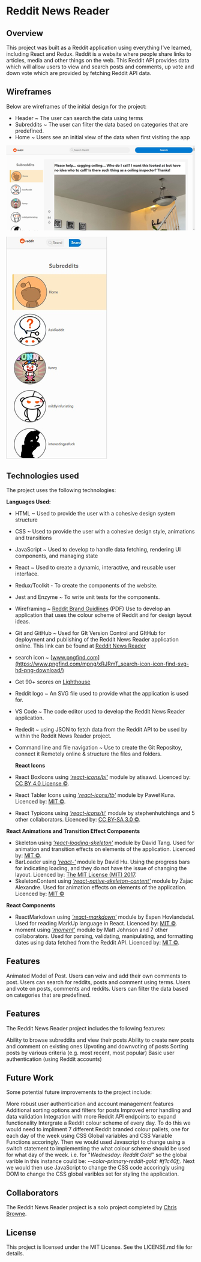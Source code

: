 # Reddit News Reader

## Overview

This project was built as a Reddit application using everything I've learned, including React and Redux. Reddit is a website where people share links to articles, media and other things on the web. This Reddit API provides data which will allow users to view and search posts and comments, up vote and down vote which are provided by fetching Reddit API data.

## Wireframes

Below are wireframes of the initial design for the project:

  - Header ~ The user can search the data using terms
  - Subreddits ~ The user can filter the data based on categories that are predefined.
  - Home ~ Users see an initial view of the data when first visiting the app

  ![Responsive Desktop Wireframe](./src/media/desktop-wireframe.jpg "Responsive Desktop Wireframe")

  ![Responsive Mobile Wireframe](./src/media/mobile-wireframe.jpg "Responsive Mobile Wireframe")

## Technologies used

The project uses the following technologies:

  **Languages Used:**
  - HTML ~ Used to provide the user with a cohesive design system structure
  - CSS ~ Used to provide the user with a cohesive design style, animations and transitions
  - JavaScript ~ Used to develop to handle data fetching, rendering UI components, and managing state
  - React ~ Used to create a dynamic, interactive, and reusable user interface.
  - Redux/Toolkit - To create the components of the website.  
  - Jest and Enzyme ~ To write unit tests for the components.
  - Wireframing ~ [Reddit Brand Guidlines](https://www.redditinc.com/assets/press-resources/reddit_brand_guidelines_202009-3.pdf) (PDF) Use to develop an application that uses the colour scheme of Reddit and for design layout ideas.
  - Git and GitHub ~ Used for GIt Version Control and GItHub for deployment and publishing of the Reddit News Reader application online. This link can be found at [Reddit News Reader](https://github.com/ChrisBrowne01/reddit-news-reader.git)
  - search icon ~ [www.pngfind.com](https://www.pngfind.com/mpng/xRJRmT_search-icon-icon-find-svg-hd-png-download/)
  - Get 90+ scores on [Lighthouse](https://web.dev/measure/)
  - Reddit logo ~ An SVG file used to provide what the application is used for.
  - VS Code ~ The code editor used to develop the Reddit News Reader application.
  - Rededit ~ using JSON to fetch data from the Reddit API to be used by within the Reddit News Reader project.
  - Command line and file navigation ~ Use to create the Git Repositoy, connect it Remotely online & structure the files and folders.

    **React Icons**
  - React BoxIcons using *['react-icons/bi'](https://github.com/atisawd/boxicons)* module by atisawd.
    Licenced by: [CC BY 4.0 License &copy;](https://github.com/atisawd/boxicons/blob/master/LICENSE).
  - React Tabler Icons using *['react-icons/tb'](https://github.com/tabler/tabler-icons)* module by Paweł Kuna. 
    Licenced by: [MIT &copy;](https://opensource.org/license/mit/).
  - React Typicons using *['react-icons/ti'](http://s-ings.com/typicons/)* module by stephenhutchings and 5 other collaborators. 
    Licenced by: [CC BY-SA 3.0 &copy;](https://creativecommons.org/licenses/by-sa/3.0/).

  **React Animations and Transition Effect Components**
  - Skeleton using *['react-loading-skeleton'](https://www.npmjs.com/package/react-loading-skeleton)* module by David Tang. Used for animation and transition effects on elements of the application.
    Licenced by: [MIT &copy;](https://github.com/dvtng/react-loading-skeleton/blob/master/LICENSE).
  - BarLoader using *['react-'](https://www.davidhu.io/react-spinners/)* module by David Hu. Using the progress bars for indicating loading, and they do not have the issue of changing the layout.
    Licenced by: [The MIT License (MIT) 2017](https://github.com/davidhu2000/react-spinners/blob/main/LICENSE).
  - SkeletonContent using *['react-native-skeleton-content'](https://www.npmjs.com/package/react-native-skeleton-content?activeTab=readme#react-native-skeleton-content)* module by Zajac Alexandre. Used for animation effects on elements of the application.
      Licenced by: [MIT &copy;](https://github.com/alexZajac/react-native-skeleton-content/blob/master/LICENSE.md)
    
  **React  Components**
  - ReactMarkdown using *['react-markdown'](https://www.npmjs.com/package/react-markdown)* module by Espen Hovlandsdal. Used for reading MarkUp language in React.
    Licenced by: [MIT &copy;](https://github.com/remarkjs/react-markdown/blob/HEAD/license).
  - moment using *['moment']()* module by Matt Johnson and 7 other collaborators. Used for parsing, validating, manipulating, and formatting dates using data fetched from the Reddit API.
    Licenced by: [MIT &copy;](https://github.com/moment/moment/blob/HEAD/LICENSE).
  
## Features

  Animated Model of Post.
  Users can veiw and add their own comments to post.
  Users can search for reddits, posts and comment using terms.
  Users and vote on posts, comments and reddits.
  Users can filter the data based on categories that are predefined.

## Features
      
The Reddit News Reader project includes the following features:

  Ability to browse subreddits and view their posts
  Ability to create new posts and comment on existing ones
  Upvoting and downvoting of posts
  Sorting posts by various criteria (e.g. most recent, most popular)
  Basic user authentication (using Reddit accounts)

## Future Work

Some potential future improvements to the project include:

  More robust user authentication and account management features
  Additional sorting options and filters for posts
  Improved error handling and data validation
  Integration with more Reddit API endpoints to expand functionality
  Intergrate a Reddit colour scheme of every day. 
    To do this we would need to impliment 7 different Reddit branded colour pallets, one for each day of the week using CSS Global variables and CSS Variable Functions accoringly. 
    Then we would used Javascript to change using a switch statement to implementing the what colour scheme should be used for what day of the week. i.e. for "*Wednesday: Reddit Gold*" so the global varible in this instance could be: *--color-primary-reddit-gold: #f1c40f;*. 
    Next we would then use JavaScript to change the CSS code accoringly using DOM to change the CSS global varibles set for styling the application. 

## Collaborators

The Reddit News Reader project is a solo project completed by [Chris Browne](https://github.com/ChrisBrowne01/reddit-news-reader.git).


## License

This project is licensed under the MIT License. See the LICENSE.md file for details.
